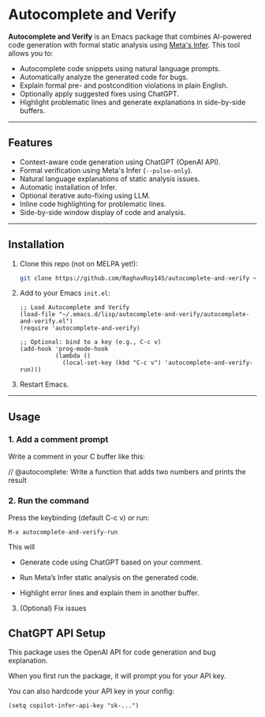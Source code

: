 # Autocomplete and Verify

**Autocomplete and Verify** is an Emacs package that combines AI-powered code generation with formal static analysis using [Meta's Infer](https://fbinfer.com/). This tool allows you to:

-  Autocomplete code snippets using natural language prompts.
-  Automatically analyze the generated code for bugs.
-  Explain formal pre- and postcondition violations in plain English.
-  Optionally apply suggested fixes using ChatGPT.
-  Highlight problematic lines and generate explanations in side-by-side buffers.

---

##  Features

- Context-aware code generation using ChatGPT (OpenAI API).
- Formal verification using Meta's Infer (`--pulse-only`).
- Natural language explanations of static analysis issues.
- Automatic installation of Infer.
- Optional iterative auto-fixing using LLM.
- Inline code highlighting for problematic lines.
- Side-by-side window display of code and analysis.

---

## Installation

1. Clone this repo (not on MELPA yet!):

    ```bash
    git clone https://github.com/RaghavRoy145/autocomplete-and-verify ~/.emacs.d/lisp/autocomplete-and-verify
    ```

2. Add to your Emacs `init.el`:

    ```elisp
    ;; Load Autocomplete and Verify
    (load-file "~/.emacs.d/lisp/autocomplete-and-verify/autocomplete-and-verify.el")
    (require 'autocomplete-and-verify)

    ;; Optional: bind to a key (e.g., C-c v)
    (add-hook 'prog-mode-hook
              (lambda ()
                (local-set-key (kbd "C-c v") 'autocomplete-and-verify-run)))
    ```

3. Restart Emacs.

---

## Usage

### 1. Add a comment prompt

Write a comment in your C buffer like this:


// @autocomplete: Write a function that adds two numbers and prints the result

### 2. Run the command

Press the keybinding (default C-c v) or run:

```M-x autocomplete-and-verify-run```

This will

- Generate code using ChatGPT based on your comment.

- Run Meta’s Infer static analysis on the generated code.

- Highlight error lines and explain them in another buffer.

3. (Optional) Fix issues

## ChatGPT API Setup

This package uses the OpenAI API for code generation and bug explanation.

When you first run the package, it will prompt you for your API key.

You can also hardcode your API key in your config:

```(setq copilot-infer-api-key "sk-...")```

